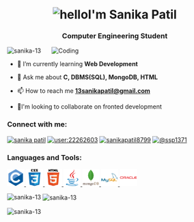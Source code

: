 <h1 align="center"><img src="https://i.pinimg.com/originals/8a/a4/59/8aa4595fb24b6ed585dddac4622b2445.gif" width="110" alt="hello"/>I'm Sanika Patil</h1>
<h3 align="center">Computer Engineering Student</h3>
<img align="right" alt="Coding" width="400" src="https://user-images.githubusercontent.com/59734313/157189039-c09b3e38-9f42-42c0-ab54-14f1574190a7.gif">

<p align="left"> <img src="https://komarev.com/ghpvc/?username=sanika-13&label=Profile%20views&color=0e75b6&style=flat" alt="sanika-13" /> </p>

- 🌱 I’m currently learning **Web Development**

- 💬 Ask me about **C, DBMS(SQL), MongoDB, HTML**

- 📫 How to reach me **13sanikapatil@gmail.com**

- 🤝I'm looking to collaborate on fronted development

<h3 align="left">Connect with me:</h3>
<p align="left">
<a href="https://linkedin.com/in/sanika patil" target="blank"><img align="center" src="https://raw.githubusercontent.com/rahuldkjain/github-profile-readme-generator/master/src/images/icons/Social/linked-in-alt.svg" alt="sanika patil" height="30" width="40" /></a>
<a href="https://stackoverflow.com/users/user:22262603" target="blank"><img align="center" src="https://raw.githubusercontent.com/rahuldkjain/github-profile-readme-generator/master/src/images/icons/Social/stack-overflow.svg" alt="user:22262603" height="30" width="40" /></a>
<a href="https://instagram.com/sanikapatil8799" target="blank"><img align="center" src="https://raw.githubusercontent.com/rahuldkjain/github-profile-readme-generator/master/src/images/icons/Social/instagram.svg" alt="sanikapatil8799" height="30" width="40" /></a>
<a href="https://www.youtube.com/c/@ssp1371" target="blank"><img align="center" src="https://raw.githubusercontent.com/rahuldkjain/github-profile-readme-generator/master/src/images/icons/Social/youtube.svg" alt="@ssp1371" height="30" width="40" /></a>
</p>

<h3 align="left">Languages and Tools:</h3>
<p align="left"> <a href="https://www.cprogramming.com/" target="_blank" rel="noreferrer"> <img src="https://raw.githubusercontent.com/devicons/devicon/master/icons/c/c-original.svg" alt="c" width="40" height="40"/> </a> <a href="https://www.w3schools.com/css/" target="_blank" rel="noreferrer"> <img src="https://raw.githubusercontent.com/devicons/devicon/master/icons/css3/css3-original-wordmark.svg" alt="css3" width="40" height="40"/> </a> <a href="https://www.w3.org/html/" target="_blank" rel="noreferrer"> <img src="https://raw.githubusercontent.com/devicons/devicon/master/icons/html5/html5-original-wordmark.svg" alt="html5" width="40" height="40"/> </a> <a href="https://www.java.com" target="_blank" rel="noreferrer"> <img src="https://raw.githubusercontent.com/devicons/devicon/master/icons/java/java-original.svg" alt="java" width="40" height="40"/> </a> <a href="https://www.mongodb.com/" target="_blank" rel="noreferrer"> <img src="https://raw.githubusercontent.com/devicons/devicon/master/icons/mongodb/mongodb-original-wordmark.svg" alt="mongodb" width="40" height="40"/> </a> <a href="https://www.mysql.com/" target="_blank" rel="noreferrer"> <img src="https://raw.githubusercontent.com/devicons/devicon/master/icons/mysql/mysql-original-wordmark.svg" alt="mysql" width="40" height="40"/> </a> <a href="https://www.oracle.com/" target="_blank" rel="noreferrer"> <img src="https://raw.githubusercontent.com/devicons/devicon/master/icons/oracle/oracle-original.svg" alt="oracle" width="40" height="40"/> </a> </p>

<p><img align="left" src="https://github-readme-stats.vercel.app/api/top-langs?username=sanika-13&show_icons=true&locale=en&layout=compact" alt="sanika-13" /></p>

<p>&nbsp;<img align="center" src="https://github-readme-stats.vercel.app/api?username=sanika-13&show_icons=true&locale=en" alt="sanika-13" /></p>

<p><img align="center" src="https://github-readme-streak-stats.herokuapp.com/?user=sanika-13&" alt="sanika-13" /></p>
